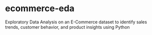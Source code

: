 # ecommerce-eda
Exploratory Data Analysis on an E-Commerce dataset to identify sales trends, customer behavior, and product insights using Python
